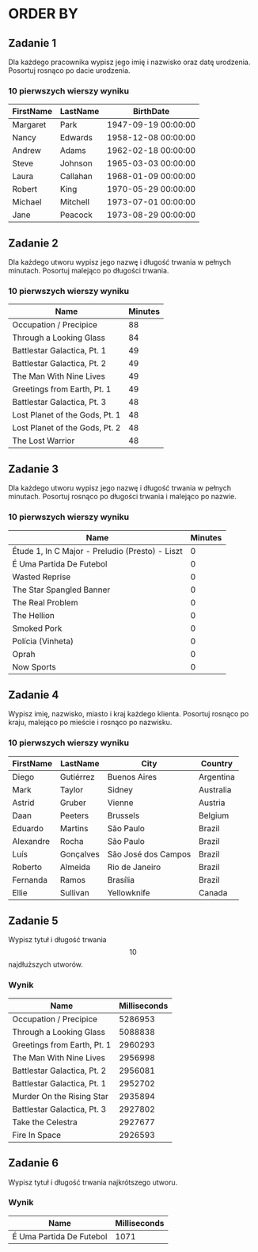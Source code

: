 # ORDER BY

## Zadanie 1

Dla każdego pracownika wypisz jego imię i nazwisko oraz datę urodzenia. Posortuj rosnąco po dacie urodzenia.

### 10 pierwszych wierszy wyniku

| FirstName | LastName | BirthDate           |
|-----------|----------|---------------------|
| Margaret  | Park     | 1947-09-19 00:00:00 |
| Nancy     | Edwards  | 1958-12-08 00:00:00 |
| Andrew    | Adams    | 1962-02-18 00:00:00 |
| Steve     | Johnson  | 1965-03-03 00:00:00 |
| Laura     | Callahan | 1968-01-09 00:00:00 |
| Robert    | King     | 1970-05-29 00:00:00 |
| Michael   | Mitchell | 1973-07-01 00:00:00 |
| Jane      | Peacock  | 1973-08-29 00:00:00 |

## Zadanie 2

Dla każdego utworu wypisz jego nazwę i długość trwania w pełnych minutach. Posortuj malejąco po długości trwania.

### 10 pierwszych wierszy wyniku

| Name                           | Minutes |
|--------------------------------|---------|
| Occupation / Precipice         | 88      |
| Through a Looking Glass        | 84      |
| Battlestar Galactica, Pt. 1    | 49      |
| Battlestar Galactica, Pt. 2    | 49      |
| The Man With Nine Lives        | 49      |
| Greetings from Earth, Pt. 1    | 49      |
| Battlestar Galactica, Pt. 3    | 48      |
| Lost Planet of the Gods, Pt. 1 | 48      |
| Lost Planet of the Gods, Pt. 2 | 48      |
| The Lost Warrior               | 48      |

## Zadanie 3

Dla każdego utworu wypisz jego nazwę i długość trwania w pełnych minutach. Posortuj rosnąco po długości trwania i malejąco po nazwie.

### 10 pierwszych wierszy wyniku

| Name                                            | Minutes |
|-------------------------------------------------|---------|
| Étude 1, In C Major - Preludio (Presto) - Liszt | 0       |
| É Uma Partida De Futebol                        | 0       |
| Wasted Reprise                                  | 0       |
| The Star Spangled Banner                        | 0       |
| The Real Problem                                | 0       |
| The Hellion                                     | 0       |
| Smoked Pork                                     | 0       |
| Polícia (Vinheta)                               | 0       |
| Oprah                                           | 0       |
| Now Sports                                      | 0       |

## Zadanie 4

Wypisz imię, nazwisko, miasto i kraj każdego klienta. Posortuj rosnąco po kraju, malejąco po mieście i rosnąco po nazwisku.

### 10 pierwszych wierszy wyniku

| FirstName | LastName  | City                | Country   |
|-----------|-----------|---------------------|-----------|
| Diego     | Gutiérrez | Buenos Aires        | Argentina |
| Mark      | Taylor    | Sidney              | Australia |
| Astrid    | Gruber    | Vienne              | Austria   |
| Daan      | Peeters   | Brussels            | Belgium   |
| Eduardo   | Martins   | São Paulo           | Brazil    |
| Alexandre | Rocha     | São Paulo           | Brazil    |
| Luís      | Gonçalves | São José dos Campos | Brazil    |
| Roberto   | Almeida   | Rio de Janeiro      | Brazil    |
| Fernanda  | Ramos     | Brasília            | Brazil    |
| Ellie     | Sullivan  | Yellowknife         | Canada    |

## Zadanie 5

Wypisz tytuł i długość trwania $$10$$ najdłuższych utworów.

### Wynik

| Name                        | Milliseconds |
|-----------------------------|--------------|
| Occupation / Precipice      | 5286953      |
| Through a Looking Glass     | 5088838      |
| Greetings from Earth, Pt. 1 | 2960293      |
| The Man With Nine Lives     | 2956998      |
| Battlestar Galactica, Pt. 2 | 2956081      |
| Battlestar Galactica, Pt. 1 | 2952702      |
| Murder On the Rising Star   | 2935894      |
| Battlestar Galactica, Pt. 3 | 2927802      |
| Take the Celestra           | 2927677      |
| Fire In Space               | 2926593      |

## Zadanie 6

Wypisz tytuł i długość trwania najkrótszego utworu.

### Wynik

| Name                        | Milliseconds |
|-----------------------------|--------------|
| É Uma Partida De Futebol    | 1071         |
